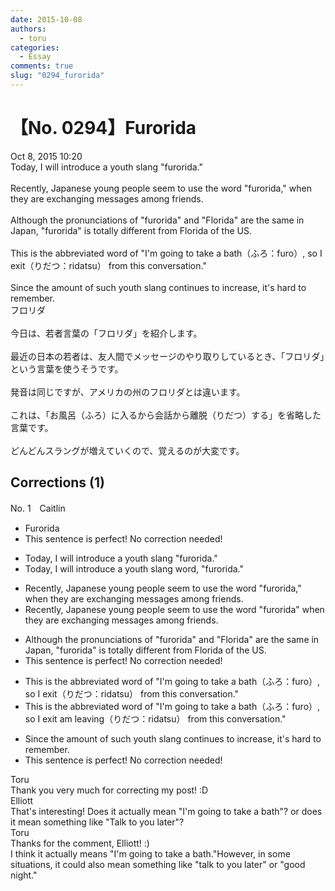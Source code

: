 ```yaml
---
date: 2015-10-08
authors:
  - toru
categories:
  - Essay
comments: true
slug: "0294_furorida"
---
```


# 【No. 0294】Furorida
<div class="date">Oct 8, 2015 10:20</div>
<div id="post"><div id="body_show_ori">
Today, I will introduce a youth slang "furorida."<br/><br/>Recently, Japanese young people seem to use the word "furorida," when they are exchanging messages among friends.<br/><br/>Although the pronunciations of "furorida" and "Florida" are the same in Japan, "furorida" is totally different from Florida of the US.<br/><br/>This is the abbreviated word of "I'm going to take a bath（ふろ：furo）, so I exit（りだつ：ridatsu） from this conversation."<br/><br/>Since the amount of such youth slang continues to increase, it's hard to remember.
</div></div>

<!-- more -->

<div id="post_ja"><div id="body_show_mo">
フロリダ<br/><br/>今日は、若者言葉の「フロリダ」を紹介します。<br/><br/>最近の日本の若者は、友人間でメッセージのやり取りしているとき、「フロリダ」という言葉を使うそうです。<br/><br/>発音は同じですが、アメリカの州のフロリダとは違います。<br/><br/>これは、「お風呂（ふろ）に入るから会話から離脱（りだつ）する」を省略した言葉です。<br/><br/>どんどんスラングが増えていくので、覚えるのが大変です。
</div></div>

## Corrections (1)
<div id="block"><div class="first_name"> No. 1　<span class="just_name">Caitlin</span></div><div id="block2">
<ul class="correction_field">
<li class="incorrect">Furorida</li>
<li class="corrected perfect">This sentence is perfect! No correction needed!</li>
</ul>
<ul class="correction_field">
<li class="incorrect">Today, I will introduce a youth slang "furorida."</li>
<li class="corrected correct">
Today, I will introduce a youth slang <span class="f_red">word,</span> "furorida."
</li>
</ul>
<ul class="correction_field">
<li class="incorrect">Recently, Japanese young people seem to use the word "furorida," when they are exchanging messages among friends.</li>
<li class="corrected correct">
Recently, Japanese young people seem to use the word "furorida" when they are exchanging messages among friends.
</li>
</ul>
<ul class="correction_field">
<li class="incorrect">Although the pronunciations of "furorida" and "Florida" are the same in Japan, "furorida" is totally different from Florida of the US.</li>
<li class="corrected perfect">This sentence is perfect! No correction needed!</li>
</ul>
<ul class="correction_field">
<li class="incorrect">This is the abbreviated word of "I'm going to take a bath（ふろ：furo）, so I exit（りだつ：ridatsu） from this conversation."</li>
<li class="corrected correct">
This is the abbreviated word of "I'm going to take a bath（ふろ：furo）, so I <span class="sline">exit </span>am leaving（りだつ：ridatsu） <span class="sline">from</span> this conversation."
</li>
</ul>
<ul class="correction_field">
<li class="incorrect">Since the amount of such youth slang continues to increase, it's hard to remember.</li>
<li class="corrected perfect">This sentence is perfect! No correction needed!</li>
</ul>
</div><div class="name"><span class="just_name">Toru</span><br>
Thank you very much for correcting my post! :D
</div>
<div class="name"><span class="just_name">Elliott</span><br>
That's interesting! Does it actually mean "I'm going to take a bath"? or does it mean something like "Talk to you later"?
</div>
<div class="name"><span class="just_name">Toru</span><br>
Thanks for the comment, Elliott! :)<br/>I think it actually means "I'm going to take a bath."However, in some situations, it could also mean something like "talk to you later" or "good night."
</div>
</div>
